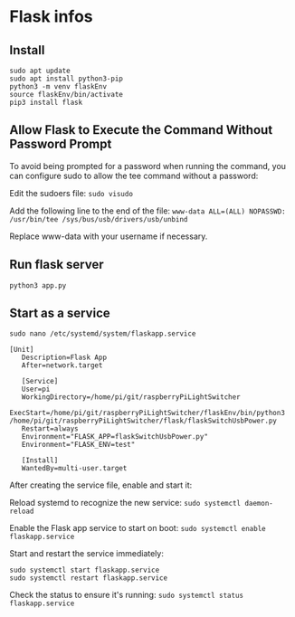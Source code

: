 # Flask infos

## Install

```
sudo apt update
sudo apt install python3-pip
python3 -m venv flaskEnv
source flaskEnv/bin/activate
pip3 install flask
```

## Allow Flask to Execute the Command Without Password Prompt

To avoid being prompted for a password when running the command, you can configure sudo to allow the tee command without a password:

Edit the sudoers file:
`sudo visudo`

Add the following line to the end of the file:
`www-data ALL=(ALL) NOPASSWD: /usr/bin/tee /sys/bus/usb/drivers/usb/unbind`

Replace www-data with your username if necessary.

## Run flask server

`python3 app.py`

## Start as a service

`sudo nano /etc/systemd/system/flaskapp.service`

```
[Unit]
   Description=Flask App
   After=network.target

   [Service]
   User=pi
   WorkingDirectory=/home/pi/git/raspberryPiLightSwitcher
   ExecStart=/home/pi/git/raspberryPiLightSwitcher/flaskEnv/bin/python3 /home/pi/git/raspberryPiLightSwitcher/flask/flaskSwitchUsbPower.py 
   Restart=always
   Environment="FLASK_APP=flaskSwitchUsbPower.py"
   Environment="FLASK_ENV=test"

   [Install]
   WantedBy=multi-user.target
```

After creating the service file, enable and start it:

Reload systemd to recognize the new service:
```sudo systemctl daemon-reload```

Enable the Flask app service to start on boot:
```sudo systemctl enable flaskapp.service```

Start and restart the service immediately:
```
sudo systemctl start flaskapp.service
sudo systemctl restart flaskapp.service
```

Check the status to ensure it's running:
```sudo systemctl status flaskapp.service```


